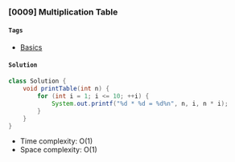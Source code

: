 ### [0009] Multiplication Table

#### `Tags`
- [Basics](../01-basics.md)

#### `Solution`
```java
class Solution {
    void printTable(int n) {
        for (int i = 1; i <= 10; ++i) {
            System.out.printf("%d * %d = %d%n", n, i, n * i);
        }
    }
}
```
- Time complexity: O(1)
- Space complexity: O(1)
